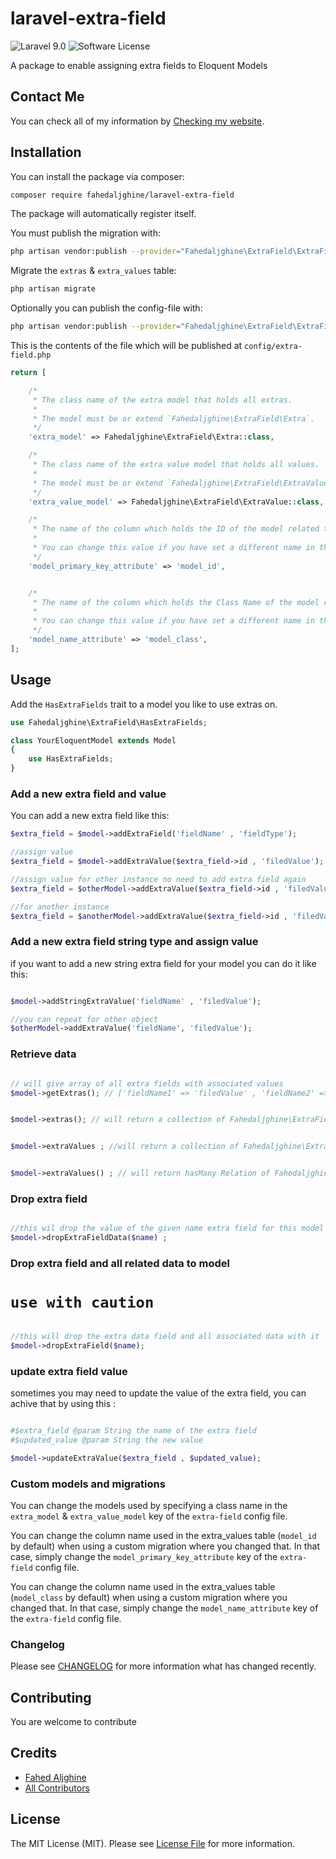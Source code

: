 # laravel-extra-field

![Laravel 9.0](https://img.shields.io/badge/Laravel-9.0-f4645f.svg)
![Software License](https://img.shields.io/badge/license-MIT-brightgreen.svg?style=flat-square)

A package to enable assigning extra fields to Eloquent Models

## Contact Me

You can check all of my information
by [Checking my website](https://fahedaljghine.com/).

## Installation

You can install the package via composer:

``` bash
composer require fahedaljghine/laravel-extra-field
```

The package will automatically register itself.

You must publish the migration with:

```bash
php artisan vendor:publish --provider="Fahedaljghine\ExtraField\ExtraFieldServiceProvider" --tag="migrations"
```

Migrate the `extras` & `extra_values` table:

```bash
php artisan migrate
```

Optionally you can publish the config-file with:

```bash
php artisan vendor:publish --provider="Fahedaljghine\ExtraField\ExtraFieldServiceProvider" --tag="config"
```

This is the contents of the file which will be published at `config/extra-field.php`

```php
return [

    /*
     * The class name of the extra model that holds all extras.
     *
     * The model must be or extend `Fahedaljghine\ExtraField\Extra`.
     */
    'extra_model' => Fahedaljghine\ExtraField\Extra::class,

    /*
     * The class name of the extra value model that holds all values.
     *
     * The model must be or extend `Fahedaljghine\ExtraField\ExtraValue`.
     */
    'extra_value_model' => Fahedaljghine\ExtraField\ExtraValue::class,

    /*
     * The name of the column which holds the ID of the model related to the extra values.
     *
     * You can change this value if you have set a different name in the migration for the extra_values table.
     */
    'model_primary_key_attribute' => 'model_id',


    /*
     * The name of the column which holds the Class Name of the model related to the extras.
     *
     * You can change this value if you have set a different name in the migration for the extras table.
     */
    'model_name_attribute' => 'model_class',
];
```

## Usage

Add the `HasExtraFields` trait to a model you like to use extras on.

```php
use Fahedaljghine\ExtraField\HasExtraFields;

class YourEloquentModel extends Model
{
    use HasExtraFields;
}
```

### Add a new extra field and value

You can add a new extra field like this:

```php
$extra_field = $model->addExtraField('fieldName' , 'fieldType');

//assign value
$extra_field = $model->addExtraValue($extra_field->id , 'filedValue');

//assign value for other instance no need to add extra field again
$extra_field = $otherModel->addExtraValue($extra_field->id , 'filedValue');

//for another instance
$extra_field = $anotherModel->addExtraValue($extra_field->id , 'filedValue');
```

### Add a new extra field string type and assign value

if you want to add a new string extra field for your model you can do it like this:

```php

$model->addStringExtraValue('fieldName' , 'filedValue');

//you can repeat for other object
$otherModel->addExtraValue('fieldName', 'filedValue');

```

### Retrieve data

```php

// will give array of all extra fields with associated values
$model->getExtras(); // ['fieldName1' => 'filedValue' , 'fieldName2' => 'filedValue']


$model->extras(); // will return a collection of Fahedaljghine\ExtraField\Extra


$model->extraValues ; //will return a collection of Fahedaljghine\ExtraField\ExtraValue


$model->extraValues() ; // will return hasMany Relation of Fahedaljghine\ExtraField\ExtraValue
```


### Drop extra field
```php

//this wil drop the value of the given name extra field for this model
$model->dropExtraFieldData($name) ;
```

### Drop extra field and all related data to model
# `use with caution`
```php

//this will drop the extra data field and all associated data with it
$model->dropExtraField($name);
```


### update extra field value
sometimes you may need to update the value of the extra field, you can achive that by using this :
```php

#$extra_field @param String the name of the extra field
#$updated_value @param String the new value

$model->updateExtraValue($extra_field , $updated_value);
```


### Custom models and migrations

You can change the models used by specifying a class name in the `extra_model` & `extra_value_model` key of
the `extra-field` config file.

You can change the column name used in the extra_values table (`model_id` by default) when using a custom migration
where you
changed that. In that case, simply change the `model_primary_key_attribute` key of the `extra-field` config file.

You can change the column name used in the extra_values table (`model_class` by default) when using a custom migration
where you
changed that. In that case, simply change the `model_name_attribute` key of the `extra-field` config file.

### Changelog

Please see [CHANGELOG](CHANGELOG.md) for more information what has changed recently.

## Contributing

You are welcome to contribute

## Credits

- [Fahed Aljghine](https://github.com/fahedaljghine)
- [All Contributors](../../contributors)

## License

The MIT License (MIT). Please see [License File](LICENSE) for more information.
